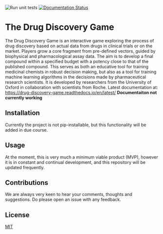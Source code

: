 ![Run unit tests](https://github.com/SABSR3-Group-2/drug_discovery_game/workflows/Run%20unit%20tests/badge.svg) [![Documentation Status](https://readthedocs.org/projects/drug-discovery-game/badge/?version=latest)](https://drug-discovery-game.readthedocs.io/en/latest/?badge=latest)

# The Drug Discovery Game

The Drug Discovery Game is an interactive game exploring the process of drug discovery based on actual data from drugs in clinical trials or on the market. Players grow a core fragment from pre-defined vectors, guided by biophysical and pharmacological assay data. The aim is to develop a final compound within a specified budget with a potency close to that of the published compound. This serves as both an educative tool for training medicinal chemists in robust decision making, but also as a tool for training machine learning algorithms in the decisions made by pharmaceutical research scientists. It is developed by researchers from the University of Oxford in collaboration with scientists from Roche.
Latest documentation at: https://drug-discovery-game.readthedocs.io/en/latest/ **Documentaiton not currently working**
## Installation

Currently the project is not pip-installable, but this functionality will be added in due course.

## Usage

At the moment, this is very much a minimum viable product (MVP), however it is in constant and continual development, and this repository will be updated frequently.

## Contributions

We are always very keen to hear your comments, thoughts and suggestions. Do please open an issue with any feedback.

## License
[MIT](https://choosealicense.com/licenses/mit/)

